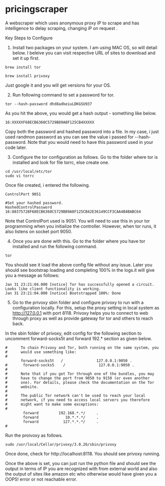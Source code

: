 # pricingscraper
A webscraper which uses anonymous proxy IP to scrape and has intelligence to delay scraping, changing iP on request .

Key Steps to Configure
1. Install two packages on your system. I am using MAC OS, so will detail below. I beleive you can visit respective URL of sites to download and set it up first.


```
brew install tor

brew install privoxy

```
Just google it and you will get versions for your OS.

2. Run following command to set a password for tor.
```
tor --hash-password dhd8adkeiuLDKGSU937
```
As you hit the above, you would get a hash output - something like below.
```
16:XXXXXF68ECB6360C5729B89A8F125CB4XXXXX
```
Copy both the password and hashed password into a file. In my case, i just used randmon password as you can see the value i passed for --hash-password. Note that you would  need to have this password used in your code later.

3. Configure the tor configuration as follows. Go to the folder where tor is installed and look for file torrc, else create one.
```
cd /usr/local/etc/tor
sudo vi torrc
```
Once file created, i entered the following.
```
ControlPort 9051

#Set your hashed password.
HashedControlPassword 16:88375728F68ECB6360C5729B89A8F125CB42E36149CCF3CAA4B4BABC64

```
Note that ControlPort used is 9051. You will need to use this in your tor programming when you initialize the controller.
However, when tor runs, it also listens on socket port 9050.

4. Once you are done with this. Go to the folder where you have tor installed and run the following command.

```
tor
```
You should see it load the above config file without any issue. Later you should see bootstrap loading and completing 100% in the logs.it will give you a message as follows:
```
Jan 31 23:21:04.000 [notice] Tor has successfully opened a circuit. Looks like client functionality is working.
Jan 31 23:21:04.000 [notice] Bootstrapped 100%: Done
```

5. Go to the privoxy sbin folder and configure privoxy to run with a configuration locally. For this, setup the proxy setting in local system as http://127.0.0.1 with port 8118. Privoxy helps you to connect to web through proxy as well as provide gateway for tor and others to reach back.

In the sbin folder of privoxy, edit config for the following section to uncomment forward-socks5t and forward 192.* section as given below.
```
#      To chain Privoxy and Tor, both running on the same system, you
#      would use something like:
#
       forward-socks5t   /               127.0.0.1:9050 .
#       forward-socks5    /               127.0.0.1:9050 .
#
#      Note that if you got Tor through one of the bundles, you may
#      have to change the port from 9050 to 9150 (or even another
#      one). For details, please check the documentation on the Tor
#      website.
#
#      The public Tor network can't be used to reach your local
#      network, if you need to access local servers you therefore
#      might want to make some exceptions:
#
        forward         192.168.*.*/     .
        forward            10.*.*.*/     .
        forward           127.*.*.*/     .
#

```
Run the proivoxy as follows.
```
sudo /usr/local/Cellar/privoxy/3.0.26/sbin/privoxy 
```

Once done, check for http://localhost:8118. You should see privoxy running.

Once the above is set, you can just run the python file and should see the output in terms of IP you are recognized with from external world and also the output of sites like amazon etc who otherwise would have given you a OOPS! error or not reachable error.
